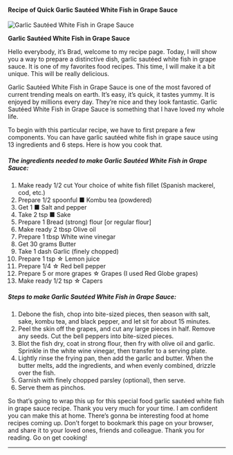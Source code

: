             

#### Recipe of Quick Garlic Sautéed White Fish in Grape Sauce

![Garlic Sautéed White Fish in Grape Sauce](https://img-global.cpcdn.com/recipes/6444352814448640/751x532cq70/garlic-sauteed-white-fish-in-grape-sauce-recipe-main-photo.jpg)

**Garlic Sautéed White Fish in Grape Sauce**

Hello everybody, it’s Brad, welcome to my recipe page. Today, I will show you a way to prepare a distinctive dish, garlic sautéed white fish in grape sauce. It is one of my favorites food recipes. This time, I will make it a bit unique. This will be really delicious.

Garlic Sautéed White Fish in Grape Sauce is one of the most favored of current trending meals on earth. It’s easy, it’s quick, it tastes yummy. It is enjoyed by millions every day. They’re nice and they look fantastic. Garlic Sautéed White Fish in Grape Sauce is something that I have loved my whole life.

To begin with this particular recipe, we have to first prepare a few components. You can have garlic sautéed white fish in grape sauce using 13 ingredients and 6 steps. Here is how you cook that.

##### The ingredients needed to make Garlic Sautéed White Fish in Grape Sauce:

1.  Make ready 1/2 cut Your choice of white fish fillet (Spanish mackerel, cod, etc.)
2.  Prepare 1/2 spoonful ■ Kombu tea (powdered)
3.  Get 1 ■ Salt and pepper
4.  Take 2 tsp ■ Sake
5.  Prepare 1 Bread (strong) flour \[or regular flour\]
6.  Make ready 2 tbsp Olive oil
7.  Prepare 1 tbsp White wine vinegar
8.  Get 30 grams Butter
9.  Take 1 dash Garlic (finely chopped)
10.  Prepare 1 tsp ☆ Lemon juice
11.  Prepare 1/4 ☆ Red bell pepper
12.  Prepare 5 or more grapes ☆ Grapes (I used Red Globe grapes)
13.  Make ready 1/2 tsp ☆ Capers

##### Steps to make Garlic Sautéed White Fish in Grape Sauce:

1.  Debone the fish, chop into bite-sized pieces, then season with salt, sake, kombu tea, and black pepper, and let sit for about 15 minutes.
2.  Peel the skin off the grapes, and cut any large pieces in half. Remove any seeds. Cut the bell peppers into bite-sized pieces.
3.  Blot the fish dry, coat in strong flour, then fry with olive oil and garlic. Sprinkle in the white wine vinegar, then transfer to a serving plate.
4.  Lightly rinse the frying pan, then add the garlic and butter. When the butter melts, add the ingredients, and when evenly combined, drizzle over the fish.
5.  Garnish with finely chopped parsley (optional), then serve.
6.  Serve them as pinchos.

So that’s going to wrap this up for this special food garlic sautéed white fish in grape sauce recipe. Thank you very much for your time. I am confident you can make this at home. There’s gonna be interesting food at home recipes coming up. Don’t forget to bookmark this page on your browser, and share it to your loved ones, friends and colleague. Thank you for reading. Go on get cooking!

* * *